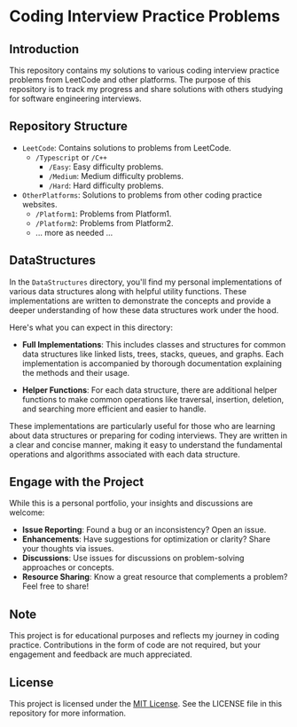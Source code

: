 # Coding Interview Practice Problems

## Introduction
This repository contains my solutions to various coding interview practice problems from LeetCode and other platforms. The purpose of this repository is to track my progress and share solutions with others studying for software engineering interviews.

## Repository Structure
- `LeetCode`: Contains solutions to problems from LeetCode.
  - `/Typescript` or `/C++`
    - `/Easy`: Easy difficulty problems.
    - `/Medium`: Medium difficulty problems.
    - `/Hard`: Hard difficulty problems.
- `OtherPlatforms`: Solutions to problems from other coding practice websites.
  - `/Platform1`: Problems from Platform1.
  - `/Platform2`: Problems from Platform2.
  - ... more as needed ...
## DataStructures

In the `DataStructures` directory, you'll find my personal implementations of various data structures along with helpful utility functions. These implementations are written to demonstrate the concepts and provide a deeper understanding of how these data structures work under the hood.

Here's what you can expect in this directory:

- **Full Implementations**: This includes classes and structures for common data structures like linked lists, trees, stacks, queues, and graphs. Each implementation is accompanied by thorough documentation explaining the methods and their usage.

- **Helper Functions**: For each data structure, there are additional helper functions to make common operations like traversal, insertion, deletion, and searching more efficient and easier to handle.

These implementations are particularly useful for those who are learning about data structures or preparing for coding interviews. They are written in a clear and concise manner, making it easy to understand the fundamental operations and algorithms associated with each data structure.
    
## Engage with the Project
While this is a personal portfolio, your insights and discussions are welcome:
- **Issue Reporting**: Found a bug or an inconsistency? Open an issue.
- **Enhancements**: Have suggestions for optimization or clarity? Share your thoughts via issues.
- **Discussions**: Use issues for discussions on problem-solving approaches or concepts.
- **Resource Sharing**: Know a great resource that complements a problem? Feel free to share!

## Note
This project is for educational purposes and reflects my journey in coding practice. Contributions in the form of code are not required, but your engagement and feedback are much appreciated.


## License
This project is licensed under the [MIT License](LICENSE). See the LICENSE file in this repository for more information.
